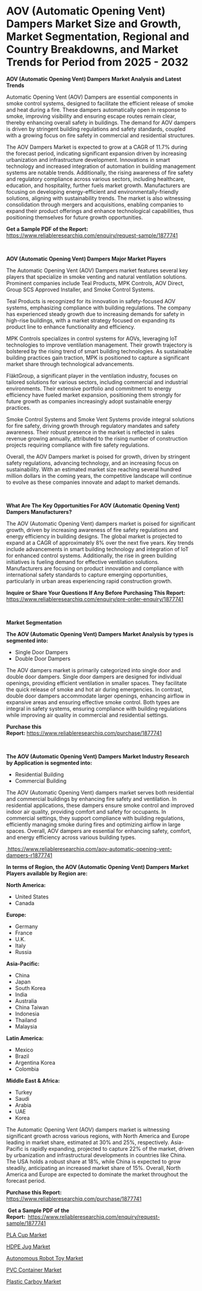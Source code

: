 <p><h1>AOV (Automatic Opening Vent) Dampers Market Size and Growth, Market Segmentation, Regional and Country Breakdowns, and Market Trends for Period from 2025 -  2032</h1></p><p><strong>AOV (Automatic Opening Vent) Dampers Market Analysis and Latest Trends</strong></p>
<p><p>Automatic Opening Vent (AOV) Dampers are essential components in smoke control systems, designed to facilitate the efficient release of smoke and heat during a fire. These dampers automatically open in response to smoke, improving visibility and ensuring escape routes remain clear, thereby enhancing overall safety in buildings. The demand for AOV dampers is driven by stringent building regulations and safety standards, coupled with a growing focus on fire safety in commercial and residential structures.</p><p>The AOV Dampers Market is expected to grow at a CAGR of 11.7% during the forecast period, indicating significant expansion driven by increasing urbanization and infrastructure development. Innovations in smart technology and increased integration of automation in building management systems are notable trends. Additionally, the rising awareness of fire safety and regulatory compliance across various sectors, including healthcare, education, and hospitality, further fuels market growth. Manufacturers are focusing on developing energy-efficient and environmentally-friendly solutions, aligning with sustainability trends. The market is also witnessing consolidation through mergers and acquisitions, enabling companies to expand their product offerings and enhance technological capabilities, thus positioning themselves for future growth opportunities.</p></p>
<p><strong>Get a Sample PDF of the Report:&nbsp;</strong> <a href="https://www.reliableresearchiq.com/enquiry/request-sample/1877741?utm_campaign=1170&utm_medium=2&utm_source=Github&utm_content=ia&utm_term=04042025&utm_id=aov-automatic-opening-vent-dampers">https://www.reliableresearchiq.com/enquiry/request-sample/1877741</a></p>
<p>&nbsp;</p>
<p><strong>AOV (Automatic Opening Vent) Dampers Major Market Players</strong></p>
<p><p>The Automatic Opening Vent (AOV) Dampers market features several key players that specialize in smoke venting and natural ventilation solutions. Prominent companies include Teal Products, MPK Controls, AOV Direct, Group SCS Approved Installer, and Smoke Control Systems.</p><p>Teal Products is recognized for its innovation in safety-focused AOV systems, emphasizing compliance with building regulations. The company has experienced steady growth due to increasing demands for safety in high-rise buildings, with a market strategy focused on expanding its product line to enhance functionality and efficiency.</p><p>MPK Controls specializes in control systems for AOVs, leveraging IoT technologies to improve ventilation management. Their growth trajectory is bolstered by the rising trend of smart building technologies. As sustainable building practices gain traction, MPK is positioned to capture a significant market share through technological advancements.</p><p>FläktGroup, a significant player in the ventilation industry, focuses on tailored solutions for various sectors, including commercial and industrial environments. Their extensive portfolio and commitment to energy efficiency have fueled market expansion, positioning them strongly for future growth as companies increasingly adopt sustainable energy practices.</p><p>Smoke Control Systems and Smoke Vent Systems provide integral solutions for fire safety, driving growth through regulatory mandates and safety awareness. Their robust presence in the market is reflected in sales revenue growing annually, attributed to the rising number of construction projects requiring compliance with fire safety regulations.</p><p>Overall, the AOV Dampers market is poised for growth, driven by stringent safety regulations, advancing technology, and an increasing focus on sustainability. With an estimated market size reaching several hundred million dollars in the coming years, the competitive landscape will continue to evolve as these companies innovate and adapt to market demands.</p></p>
<p>&nbsp;</p>
<p><strong>What Are The Key Opportunities For AOV (Automatic Opening Vent) Dampers Manufacturers?</strong></p>
<p><p>The AOV (Automatic Opening Vent) dampers market is poised for significant growth, driven by increasing awareness of fire safety regulations and energy efficiency in building designs. The global market is projected to expand at a CAGR of approximately 8% over the next five years. Key trends include advancements in smart building technology and integration of IoT for enhanced control systems. Additionally, the rise in green building initiatives is fueling demand for effective ventilation solutions. Manufacturers are focusing on product innovation and compliance with international safety standards to capture emerging opportunities, particularly in urban areas experiencing rapid construction growth.</p></p>
<p><strong>Inquire or Share Your Questions If Any Before Purchasing This Report:</strong> <a href="https://www.reliableresearchiq.com/enquiry/pre-order-enquiry/1877741?utm_campaign=1170&utm_medium=2&utm_source=Github&utm_content=ia&utm_term=04042025&utm_id=aov-automatic-opening-vent-dampers">https://www.reliableresearchiq.com/enquiry/pre-order-enquiry/1877741</a></p>
<p>&nbsp;</p>
<p><strong>Market Segmentation</strong></p>
<p><strong>The AOV (Automatic Opening Vent) Dampers Market Analysis by types is segmented into:</strong></p>
<p><ul><li>Single Door Dampers</li><li>Double Door Dampers</li></ul></p>
<p><p>The AOV dampers market is primarily categorized into single door and double door dampers. Single door dampers are designed for individual openings, providing efficient ventilation in smaller spaces. They facilitate the quick release of smoke and hot air during emergencies. In contrast, double door dampers accommodate larger openings, enhancing airflow in expansive areas and ensuring effective smoke control. Both types are integral in safety systems, ensuring compliance with building regulations while improving air quality in commercial and residential settings.</p></p>
<p><strong>Purchase this Report:&nbsp;</strong><a href="https://www.reliableresearchiq.com/purchase/1877741?utm_campaign=1170&utm_medium=2&utm_source=Github&utm_content=ia&utm_term=04042025&utm_id=aov-automatic-opening-vent-dampers">https://www.reliableresearchiq.com/purchase/1877741</a></p>
<p>&nbsp;</p>
<p><strong>The AOV (Automatic Opening Vent) Dampers Market Industry Research by Application is segmented into:</strong></p>
<p><ul><li>Residential Building</li><li>Commercial Building</li></ul></p>
<p><p>The AOV (Automatic Opening Vent) dampers market serves both residential and commercial buildings by enhancing fire safety and ventilation. In residential applications, these dampers ensure smoke control and improved indoor air quality, providing comfort and safety for occupants. In commercial settings, they support compliance with building regulations, efficiently managing smoke during fires and optimizing airflow in large spaces. Overall, AOV dampers are essential for enhancing safety, comfort, and energy efficiency across various building types.</p></p>
<p><a href="https://www.reliableresearchiq.com/aov-automatic-opening-vent-dampers-r1877741?utm_campaign=1170&utm_medium=2&utm_source=Github&utm_content=ia&utm_term=04042025&utm_id=aov-automatic-opening-vent-dampers">&nbsp;https://www.reliableresearchiq.com/aov-automatic-opening-vent-dampers-r1877741</a></p>
<p><strong>In terms of Region, the AOV (Automatic Opening Vent) Dampers Market Players available by Region are:</strong></p>
<p>
    <p> <strong> North America: </strong>
        <ul>
            <li>United States</li>
            <li>Canada</li>
        </ul>
        </p> 
    <p> <strong> Europe: </strong>
        <ul>
            <li>Germany</li>
            <li>France</li>
            <li>U.K.</li>
            <li>Italy</li>
            <li>Russia</li>
        </ul>
        </p> 
    <p> <strong> Asia-Pacific: </strong>
        <ul>
            <li>China</li>
            <li>Japan</li>
            <li>South Korea</li>
            <li>India</li>
            <li>Australia</li>
            <li>China Taiwan</li>
            <li>Indonesia</li>
            <li>Thailand</li>
            <li>Malaysia</li>
        </ul>
        </p> 
    <p> <strong> Latin America: </strong>
        <ul>
            <li>Mexico</li>
            <li>Brazil</li>
            <li>Argentina Korea</li>
            <li>Colombia</li>
        </ul>
        </p> 
    <p> <strong> Middle East & Africa: </strong>
        <ul>
            <li>Turkey</li>
            <li>Saudi</li>
            <li>Arabia</li>
            <li>UAE</li>
            <li>Korea</li>
        </ul>
    </p>
    </p>
<p><p>The Automatic Opening Vent (AOV) dampers market is witnessing significant growth across various regions, with North America and Europe leading in market share, estimated at 30% and 25%, respectively. Asia-Pacific is rapidly expanding, projected to capture 22% of the market, driven by urbanization and infrastructural developments in countries like China. The USA holds a robust share at 18%, while China is expected to grow steadily, anticipating an increased market share of 15%. Overall, North America and Europe are expected to dominate the market throughout the forecast period.</p></p>
<p><strong>Purchase this Report: </strong><a href="https://www.reliableresearchiq.com/purchase/1877741?utm_campaign=1170&utm_medium=2&utm_source=Github&utm_content=ia&utm_term=04042025&utm_id=aov-automatic-opening-vent-dampers">https://www.reliableresearchiq.com/purchase/1877741</a></p>
<p>&nbsp;<strong>Get a Sample PDF of the Report:&nbsp;&nbsp;</strong><a href="https://www.reliableresearchiq.com/enquiry/request-sample/1877741?utm_campaign=1170&utm_medium=2&utm_source=Github&utm_content=ia&utm_term=04042025&utm_id=aov-automatic-opening-vent-dampers">https://www.reliableresearchiq.com/enquiry/request-sample/1877741</a></p>
<p><strong></strong></p>
<p><p><a href="https://github.com/kabotcaddoub/Market-Research-Report-List-1/blob/main/pla-cup-market.md?utm_campaign=1170&utm_medium=2&utm_source=Github&utm_content=ia&utm_term=04042025&utm_id=aov-automatic-opening-vent-dampers">PLA Cup Market</a></p><p><a href="https://github.com/daddskokenk4/Market-Research-Report-List-1/blob/main/hdpe-jug-market.md?utm_campaign=1170&utm_medium=2&utm_source=Github&utm_content=ia&utm_term=04042025&utm_id=aov-automatic-opening-vent-dampers">HDPE Jug Market</a></p><p><a href="https://github.com/duskodazzi34/Market-Research-Report-List-1/blob/main/autonomous-robot-toy-market.md?utm_campaign=1170&utm_medium=2&utm_source=Github&utm_content=ia&utm_term=04042025&utm_id=aov-automatic-opening-vent-dampers">Autonomous Robot Toy Market</a></p><p><a href="https://github.com/kimomeifbnu26/Market-Research-Report-List-1/blob/main/pvc-container-market.md?utm_campaign=1170&utm_medium=2&utm_source=Github&utm_content=ia&utm_term=04042025&utm_id=aov-automatic-opening-vent-dampers">PVC Container Market</a></p><p><a href="https://github.com/forttgoddym7/Market-Research-Report-List-1/blob/main/plastic-carboy-market.md?utm_campaign=1170&utm_medium=2&utm_source=Github&utm_content=ia&utm_term=04042025&utm_id=aov-automatic-opening-vent-dampers">Plastic Carboy Market</a></p></p>